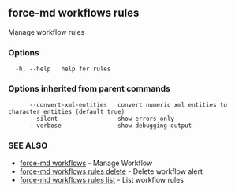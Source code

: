 ## force-md workflows rules

Manage workflow rules

### Options

```
  -h, --help   help for rules
```

### Options inherited from parent commands

```
      --convert-xml-entities   convert numeric xml entities to character entities (default true)
      --silent                 show errors only
      --verbose                show debugging output
```

### SEE ALSO

* [force-md workflows](force-md_workflows.md)	 - Manage Workflow
* [force-md workflows rules delete](force-md_workflows_rules_delete.md)	 - Delete workflow alert
* [force-md workflows rules list](force-md_workflows_rules_list.md)	 - List workflow rules

